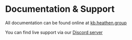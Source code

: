 # Documentation & Support

All documentation can be found online at [kb.heathen.group](https://kb.heathen.group/unity/physics/ballistics)

You can find live support via our [Discord server](https://discord.gg/9D8xJXYnF8)
